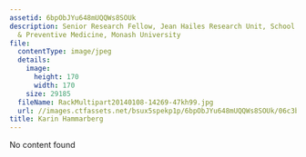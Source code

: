 ```yaml
---
assetid: 6bpObJYu648mUQQWs8SOUk
description: Senior Research Fellow, Jean Hailes Research Unit, School of Public Health
  & Preventive Medicine, Monash University
file:
  contentType: image/jpeg
  details:
    image:
      height: 170
      width: 170
    size: 29185
  fileName: RackMultipart20140108-14269-47kh99.jpg
  url: //images.ctfassets.net/bsux5spekp1p/6bpObJYu648mUQQWs8SOUk/06c3b15d5175c08538bac5be487fae85/RackMultipart20140108-14269-47kh99.jpg
title: Karin Hammarberg
---
```

No content found